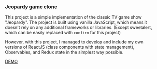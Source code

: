 ### Jeopardy game clone

This project is a simple implementation of the classic TV game show "Jeopardy". The project is built using vanilla JavaScript, which means it doesn't rely on any additional frameworks or libraries. (Except sweetalert, which can be easily replaced with `confirm` for this project) 
 
However, with this project, I managed to develop and include my own versions of ReactJS (class components with state management), Observables, and Redux state in the simplest way possible.

[DEMO](https://lasithaprabodha.github.io/jeopardy/)
